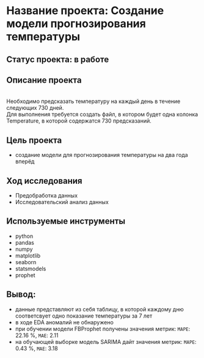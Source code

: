 # Название проекта: Создание модели прогнозирования температуры
## Статус проекта: в работе
## Описание проекта
<br>Необходимо предсказать температуру на каждый день в течение следующих 730 дней.
<br>Для выполнения требуется создать файл, в котором будет одна колонка Temperature, в которой содержатся 730 предсказаний.
## Цель проекта
- создание модели для прогнозирования температуры на два года вперёд
## Ход исследования
- Предобработка данных
- Исследовательский анализ данных
## Используемые инструменты
- python
- pandas
- numpy
- matplotlib
- seaborn
- statsmodels
- prophet
## Вывод:
- данные представляют из себя таблицу, в которой каждому дню соответсвует одно показание температуры за 7 лет
- в ходе EDA аномалий не обнаружено
- при обучении модели FBProphet получены значения метрик: `MAPE`: 22.16 %, `MAE`: 2.11
- на обучающей выборке модель SARIMA дайт значения метрик: `MAPE`: 0.43 %, `MAE`: 3.18
